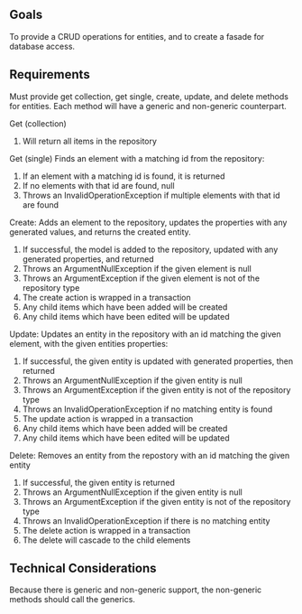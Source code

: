 ﻿## Goals
To provide a CRUD operations for entities, and to create a fasade for database access.

## Requirements
Must provide get collection, get single, create, update, and delete methods for entities. 
Each method will have a generic and non-generic counterpart.

Get (collection)
1. Will return all items in the repository

Get (single) 
Finds an element with a matching id from the repository:
1. If an element with a matching id is found, it is returned
2. If no elements with that id are found, null
3. Throws an InvalidOperationException if multiple elements with that id are found

Create:
Adds an element to the repository, updates the properties with any generated values, and returns the created entity.
1. If successful, the model is added to the repository, updated with any generated properties, and returned
2. Throws an ArgumentNullException if the given element is null
3. Throws an ArgumentException if the given element is not of the repository type
4. The create action is wrapped in a transaction
5. Any child items which have been added will be created
6. Any child items which have been edited will be updated

Update:
Updates an entity in the repository with an id matching the given element, with the given entities properties:
1. If successful, the given entity is updated with generated properties, then returned
2. Throws an ArgumentNullException if the given entity is null
3. Throws an ArgumentException if the given entity is not of the repository type
4. Throws an InvalidOperationException if no matching entity is found
5. The update action is wrapped in a transaction
6. Any child items which have been added will be created
7. Any child items which have been edited will be updated

Delete:
Removes an entity from the repostory with an id matching the given entity
1. If successful, the given entity is returned
2. Throws an ArgumentNullException if the given entity is null
3. Throws an ArgumentException if the given entity is not of the repository type
4. Throws an InvalidOperationException if there is no matching entity
5. The delete action is wrapped in a transaction
6. The delete will cascade to the child elements

## Technical Considerations
Because there is generic and non-generic support, the non-generic methods should call the generics.
